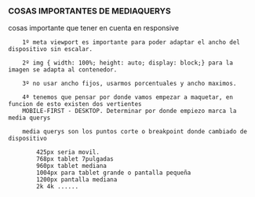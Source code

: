 ### COSAS IMPORTANTES DE MEDIAQUERYS

cosas importante que tener en cuenta en responsive
        
        1º meta viewport es importante para poder adaptar el ancho del dispositivo sin escalar.

        2º img { width: 100%; height: auto; display: block;} para la imagen se adapta al contenedor.

        3º no usar ancho fijos, usarmos porcentuales y ancho maximos.

        4ª tenemos que pensar por donde vamos empezar a maquetar, en funcion de esto existen dos vertientes 
        MOBILE-FIRST - DESKTOP. Determinar por donde empiezo marca la media querys

        media querys son los puntos corte o breakpoint donde cambiado de dispositivo

            425px seria movil.
            768px tablet 7pulgadas
            960px tablet mediana
            1004px para tablet grande o pantalla pequeña
            1200px pantalla mediana
            2k 4k ......